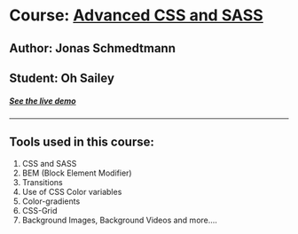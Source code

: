# Course: [Advanced CSS and SASS ](https://www.udemy.com/advanced-css-and-sass/)
## Author: Jonas Schmedtmann
## Student: Oh Sailey
##### [See the live demo ](https://ohsailey.github.io/Nexter)
---

## Tools used in this course:
1. CSS and SASS
2. BEM (Block Element Modifier)
3. Transitions
4. Use of CSS Color variables
5. Color-gradients
6. CSS-Grid
7. Background Images, Background Videos and more....

